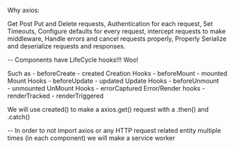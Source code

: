 Why axios:

Get Post Put and Delete requests,
Authentication for each request,
Set Timeouts,
Configure defaults for every request,
intercept requests to make middleware,
Handle errors and cancel requests properly,
Properly Serialize and deserialize requests and responses.

--
Components have LifeCycle hooks!!! Woo!

Such as
    - beforeCreate
    - created                Creation Hooks
    - beforeMount
    - mounted                Mount Hooks
    - beforeUpdate
    - updated                Update Hooks
    - beforeUnmount      
    - unmounted              UnMount Hooks
    - errorCaptured          Error/Render hooks
    - renderTracked
    - renderTriggered

We will use created() to make a axios.get() request with a .then() and .catch()

-- 
In order to not import axios or any HTTP request related entity multiple times (in each component) we will make a service worker
